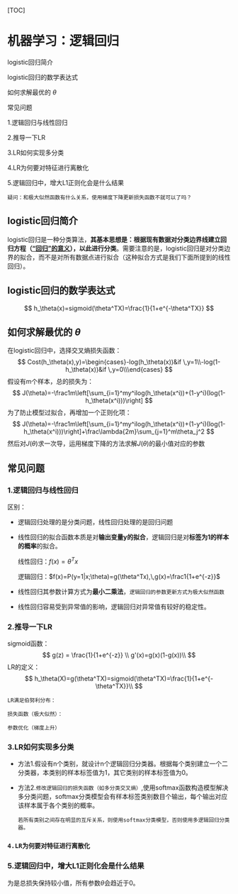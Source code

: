 [TOC]



# 机器学习：逻辑回归

logistic回归简介

logistic回归的数学表达式

如何求解最优的 $\theta$

常见问题

1.逻辑回归与线性回归

2.推导一下LR

3.LR如何实现多分类

4.LR为何要对特征进行离散化

5.逻辑回归中，增大L1正则化会是什么结果

`疑问：和极大似然函数有什么关系，使用梯度下降更新损失函数不就可以了吗？`

## logistic回归简介

logistic回归是一种分类算法，**其基本思想是：根据现有数据对分类边界线建立回归方程（[“回归”的意义](https://www.zhihu.com/question/30123729)），以此进行分类**。需要注意的是，logistic回归是对分类边界的拟合，而不是对所有数据点进行拟合（这种拟合方式是我们下面所提到的线性回归）。

## logistic回归的数学表达式

$$
h_\theta(x)=sigmoid(\theta^TX)=\frac{1}{1+e^{-\theta^TX}}
$$

## 如何求解最优的 $\theta$

在logistic回归中，选择交叉熵损失函数：
$$
Cost(h_\theta(x),y)=\begin{cases}-log(h_\theta(x))&if \,y=1\\-log(1-h_\theta(x))&if \,y=0\\\end{cases}
$$
假设有m个样本，总的损失为：
$$
J(\theta)=-\frac1m\left[\sum_{i=1}^my^ilog(h_\theta(x^i))+(1-y^i)(log(1-h_\theta(x^i)))\right]
$$
为了防止模型过拟合，再增加一个正则化项：
$$
J(\theta)=-\frac1m\left[\sum_{i=1}^my^ilog(h_\theta(x^i))+(1-y^i)(log(1-h_\theta(x^i)))\right]+\frac\lambda{2m}\sum_{j=1}^m\theta_j^2
$$
然后对$J(\theta)$求一次导，运用梯度下降的方法求解$J(\theta)$的最小值对应的参数

## 常见问题

### 1.逻辑回归与线性回归

区别：

* 逻辑回归处理的是分类问题，线性回归处理的是回归问题

* 线性回归的拟合函数本质是对**输出变量y的拟合**，逻辑回归是对**标签为1的样本的概率**的拟合。

  线性回归：$f(x)=\theta^Tx$

  逻辑回归：$f(x)=P(y=1|x;\theta)=g(\theta^Tx),\,g(x)=\frac1{1+e^{-z}}$

* 线性回归其参数计算方式为**最小二乘法**，`逻辑回归的参数更新方式为极大似然函数`

* 线性回归容易受到异常值的影响，逻辑回归对异常值有较好的稳定性。

### 2.推导一下LR

sigmoid函数：
$$
g(z) = \frac{1}{1+e^{-z}} \\
g'(x)=g(x)(1-g(x))\\
$$
LR的定义：
$$
h_\theta(X)=g(\theta^TX)=sigmoid(\theta^TX)=\frac{1}{1+e^{-\theta^TX}}\\
$$

`LR满足伯努利分布：`

`损失函数（极大似然）：`

`参数优化（梯度上升）`

### 3.LR如何实现多分类

* 方法1.假设有n个类别，就设计n个逻辑回归分类器。根据每个类别建立一个二分类器，本类别的样本标签值为1，其它类别的样本标签值为0。

* 方法2.`修改逻辑回归的损失函数（如多分类交叉熵）`,使用softmax函数构造模型解决多分类问题，softmax分类模型会有样本标签类别数目个输出，每个输出对应该样本属于各个类别的概率。

  `若所有类别之间存在明显的互斥关系，则使用softmax分类模型，否则使用多逻辑回归分类器。`

### `4.LR为何要对特征进行离散化`

### 5.逻辑回归中，增大L1正则化会是什么结果

为是总损失保持较小值，所有参数$\theta$会趋近于0。

